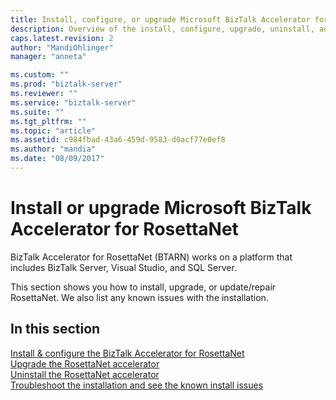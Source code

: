```yaml
---
title: Install, configure, or upgrade Microsoft BizTalk Accelerator for RosettaNet (BTARN) | Microsoft Docs
description: Overview of the install, configure, upgrade, uninstall, and troubleshoot of the RosettaNet accelerator in BizTalk Server
caps.latest.revision: 2
author: "MandiOhlinger"
manager: "anneta"

ms.custom: ""
ms.prod: "biztalk-server"
ms.reviewer: ""
ms.service: "biztalk-server"
ms.suite: ""
ms.tgt_pltfrm: ""
ms.topic: "article"
ms.assetid: c984fbad-43a6-459d-9583-d0acf77e0ef8
ms.author: "mandia"
ms.date: "08/09/2017"
---
```



# Install or upgrade Microsoft BizTalk Accelerator for RosettaNet

BizTalk Accelerator for RosettaNet (BTARN) works on a platform that includes BizTalk Server, Visual Studio, and SQL Server.

This section shows you how to install, upgrade, or update/repair RosettaNet. We also list any known issues with the installation.

## In this section

[Install & configure the BizTalk Accelerator for RosettaNet](install-configure-biztalk-accelerator-for-rosettanet.md)  
[Upgrade the RosettaNet accelerator](upgrade-biztalk-accelerator-for-rosettanet.md)  
[Uninstall the RosettaNet accelerator](uninstall-biztalk-accelerator-for-rosettanet.md)  
[Troubleshoot the installation and see the known install issues](troubleshoot-known-issues-installation.md)
